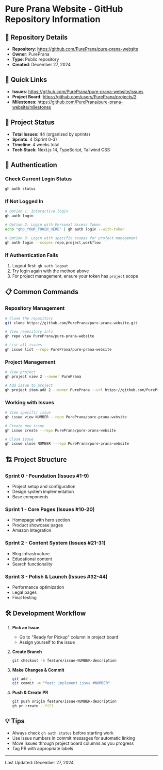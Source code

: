 # Pure Prana Website - GitHub Repository Information

## 📍 Repository Details

- **Repository**: https://github.com/PurePrana/pure-prana-website
- **Owner**: PurePrana
- **Type**: Public repository
- **Created**: December 27, 2024

## 🔗 Quick Links

- **Issues**: https://github.com/PurePrana/pure-prana-website/issues
- **Project Board**: https://github.com/users/PurePrana/projects/2
- **Milestones**: https://github.com/PurePrana/pure-prana-website/milestones

## 🚀 Project Status

- **Total Issues**: 44 (organized by sprints)
- **Sprints**: 4 (Sprint 0-3)
- **Timeline**: 4 weeks total
- **Tech Stack**: Next.js 14, TypeScript, Tailwind CSS

## 🔐 Authentication

### Check Current Login Status

```bash
gh auth status
```

### If Not Logged In

```bash
# Option 1: Interactive login
gh auth login

# Option 2: Login with Personal Access Token
echo "ghp_YOUR_TOKEN_HERE" | gh auth login --with-token

# Option 3: Login with specific scopes for project management
gh auth login --scopes repo,project,workflow
```

### If Authentication Fails

1. Logout first: `gh auth logout`
2. Try login again with the method above
3. For project management, ensure your token has `project` scope

## 📋 Common Commands

### Repository Management

```bash
# Clone the repository
git clone https://github.com/PurePrana/pure-prana-website.git

# View repository info
gh repo view PurePrana/pure-prana-website

# List all issues
gh issue list --repo PurePrana/pure-prana-website
```

### Project Management

```bash
# View project
gh project view 2 --owner PurePrana

# Add issue to project
gh project item-add 2 --owner PurePrana --url https://github.com/PurePrana/pure-prana-website/issues/NUMBER
```

### Working with Issues

```bash
# View specific issue
gh issue view NUMBER --repo PurePrana/pure-prana-website

# Create new issue
gh issue create --repo PurePrana/pure-prana-website

# Close issue
gh issue close NUMBER --repo PurePrana/pure-prana-website
```

## 🏗️ Project Structure

### Sprint 0 - Foundation (Issues #1-9)

- Project setup and configuration
- Design system implementation
- Base components

### Sprint 1 - Core Pages (Issues #10-20)

- Homepage with hero section
- Product showcase pages
- Amazon integration

### Sprint 2 - Content System (Issues #21-31)

- Blog infrastructure
- Educational content
- Search functionality

### Sprint 3 - Polish & Launch (Issues #32-44)

- Performance optimization
- Legal pages
- Final testing

## 🛠️ Development Workflow

1. **Pick an Issue**

   - Go to "Ready for Pickup" column in project board
   - Assign yourself to the issue

2. **Create Branch**

   ```bash
   git checkout -b feature/issue-NUMBER-description
   ```

3. **Make Changes & Commit**

   ```bash
   git add .
   git commit -m "feat: implement issue #NUMBER"
   ```

4. **Push & Create PR**
   ```bash
   git push origin feature/issue-NUMBER-description
   gh pr create --fill
   ```

## 💡 Tips

- Always check `gh auth status` before starting work
- Use issue numbers in commit messages for automatic linking
- Move issues through project board columns as you progress
- Tag PR with appropriate labels

---

Last Updated: December 27, 2024
